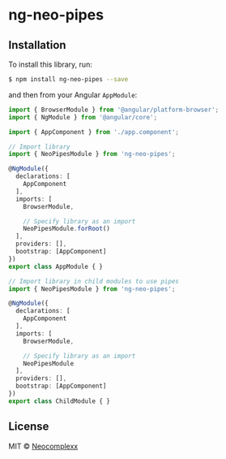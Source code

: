 # ng-neo-pipes

## Installation

To install this library, run:

```bash
$ npm install ng-neo-pipes --save
```


and then from your Angular `AppModule`:

```typescript
import { BrowserModule } from '@angular/platform-browser';
import { NgModule } from '@angular/core';

import { AppComponent } from './app.component';

// Import library
import { NeoPipesModule } from 'ng-neo-pipes';

@NgModule({
  declarations: [
    AppComponent
  ],
  imports: [
    BrowserModule,

    // Specify library as an import
    NeoPipesModule.forRoot()
  ],
  providers: [],
  bootstrap: [AppComponent]
})
export class AppModule { }

// Import library in child modules to use pipes
import { NeoPipesModule } from 'ng-neo-pipes';

@NgModule({
  declarations: [
    AppComponent
  ],
  imports: [
    BrowserModule,

    // Specify library as an import
    NeoPipesModule
  ],
  providers: [],
  bootstrap: [AppComponent]
})
export class ChildModule { }
```

## License

MIT © [Neocomplexx](mailto:info@neocomplexx.com)
